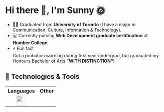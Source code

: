 
<h1>Hi there 👋, I'm Sunny 🌞</h1>

<!--
**yatyichung/yatyichung** is a ✨ _special_ ✨ repository because its `README.md` (this file) appears on your GitHub profile.

Here are some ideas to get you started:

- 🔭 I’m currently working on ...
- 🌱 I’m currently learning ...
- 👯 I’m looking to collaborate on ...
- 🤔 I’m looking for help with ...
- 💬 Ask me about ...
- 📫 How to reach me: ...
- 😄 Pronouns: ...
- ⚡ Fun fact: ...
-->

- 👩‍🎓 Graduated from <strong>University of Toronto</strong> (I have a major in Communication, Culture, Information & Technology).
- 💻 Currently pursing <strong>Web Development graduate certification</strong> at <strong>Humber College</strong>.
- ⚡ Fun fact<br>Got a probation warning during first year undergrad, but graduated my Honours Bachelor of Arts <strong>"WITH DISTINCTION"</strong>!

<h2>🔧 Technologies & Tools</h2>
<table style="text-align:center">
  <tr>
    <th>Languages</th>
    <th>Other</th>
  </tr>
  <tr>
    <td><img src="https://user-images.githubusercontent.com/78622789/155228706-5bd2c85f-85d0-4ba9-a02b-459f20fe8cf4.svg" width="30"></td>
    <td></td>
  </tr>
</table>


